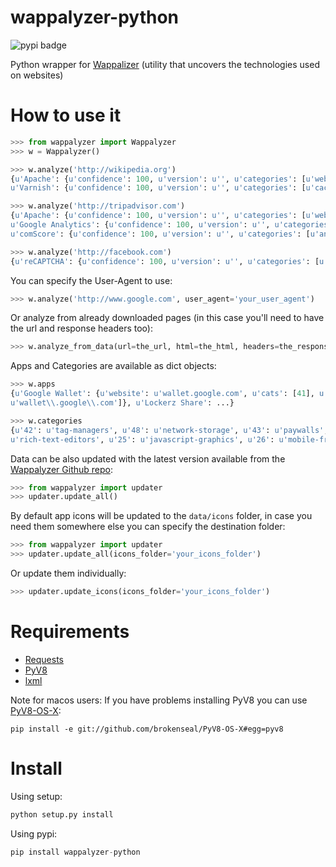 # wappalyzer-python
![pypi badge](https://badge.fury.io/py/scrapy-streamitem.png)

Python wrapper for [Wappalizer](https://wappalyzer.com/) (utility that uncovers the technologies used on websites)

# How to use it

```python
>>> from wappalyzer import Wappalyzer
>>> w = Wappalyzer()

>>> w.analyze('http://wikipedia.org')
{u'Apache': {u'confidence': 100, u'version': u'', u'categories': [u'web-servers']}, 
u'Varnish': {u'confidence': 100, u'version': u'', u'categories': [u'cache-tools']}}

>>> w.analyze('http://tripadvisor.com')
{u'Apache': {u'confidence': 100, u'version': u'', u'categories': [u'web-servers']}, 
u'Google Analytics': {u'confidence': 100, u'version': u'', u'categories': [u'analytics']}, 
u'comScore': {u'confidence': 100, u'version': u'', u'categories': [u'analytics']}}

>>> w.analyze('http://facebook.com')
{u'reCAPTCHA': {u'confidence': 100, u'version': u'', u'categories': [u'captchas']}}
```

You can specify the User-Agent to use:
```python
>>> w.analyze('http://www.google.com', user_agent='your_user_agent')
```

Or analyze from already downloaded pages (in this case you'll need to have the url and response headers too):
```python
>>> w.analyze_from_data(url=the_url, html=the_html, headers=the_response_headers)
```

Apps and Categories are available as dict objects:
```python
>>> w.apps
{u'Google Wallet': {u'website': u'wallet.google.com', u'cats': [41], u'script': [u'checkout\\.google\\.com',
u'wallet\\.google\\.com']}, u'Lockerz Share': ...}

>>> w.categories
{u'42': u'tag-managers', u'48': u'network-storage', u'43': u'paywalls', u'49': u'feed-readers', u'24': 
u'rich-text-editors', u'25': u'javascript-graphics', u'26': u'mobile-frameworks', ...}

```


Data can be also updated with the latest version available from the [Wappalyzer Github repo](https://github.com/AliasIO/Wappalyzer):

```python
>>> from wappalyzer import updater
>>> updater.update_all()
```
By default app icons will be updated to the `data/icons` folder, in case you need them somewhere else you can specify the destination folder:

```python
>>> from wappalyzer import updater
>>> updater.update_all(icons_folder='your_icons_folder')
```

Or update them individually:

```python
>>> updater.update_icons(icons_folder='your_icons_folder')
```

# Requirements

* [Requests](https://github.com/kennethreitz/requests)
* [PyV8](https://github.com/okoye/PyV8)
* [lxml](https://github.com/lxml/lxml)

Note for macos users: If you have problems installing PyV8 you can use [PyV8-OS-X](https://github.com/brokenseal/PyV8-OS-X):
```
pip install -e git://github.com/brokenseal/PyV8-OS-X#egg=pyv8
```

# Install

Using setup:

```python
python setup.py install
```

Using pypi:

```python
pip install wappalyzer-python
```


